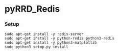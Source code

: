 # pyRRD_Redis

### Setup

    sudo apt-get install -y redis-server
    sudo apt-get install -y python-redis python3-redis
    sudo apt-get install -y python3-matplotlib
    sudo python3 setup.py install
